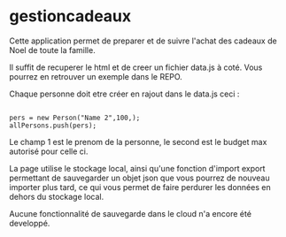 # gestioncadeaux


Cette application permet de preparer et de suivre l'achat des cadeaux de Noel de toute la famille.

Il suffit de recuperer le html et de creer un fichier data.js à coté. Vous pourrez en retrouver un exemple dans le REPO.

Chaque personne doit etre créer en rajout dans le data.js ceci :

```

pers = new Person("Name 2",100,);
allPersons.push(pers);

```

Le champ 1 est le prenom de la personne, le second est le budget max autorisé pour celle ci.


La page utilise le stockage local, ainsi qu'une fonction d'import export permettant de sauvegarder un objet json que vous pourrez de nouveau importer plus tard, ce qui vous permet de faire perdurer les données en dehors du stockage local.

Aucune fonctionnalité de sauvegarde dans le cloud n'a encore été developpé.